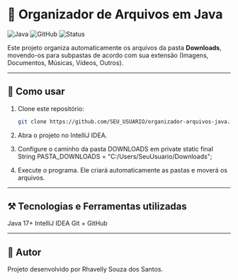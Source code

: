 # 📂 Organizador de Arquivos em Java

![Java](https://img.shields.io/badge/Java-17+-blue)
![GitHub](https://img.shields.io/badge/GitHub-OK-lightgrey)
![Status](https://img.shields.io/badge/Status-Concluído-brightgreen)

Este projeto organiza automaticamente os arquivos da pasta **Downloads**,  
movendo-os para subpastas de acordo com sua extensão (Imagens, Documentos, Músicas, Vídeos, Outros).

---

## 🚀 Como usar

1. Clone este repositório:
   ```bash
   git clone https://github.com/SEU_USUARIO/organizador-arquivos-java.git

2. Abra o projeto no IntelliJ IDEA.
3. Configure o caminho da pasta DOWNLOADS em private static final String PASTA_DOWNLOADS = "C:/Users/SeuUsuario/Downloads";

4. Execute o programa. Ele criará automaticamente as pastas e moverá os arquivos.

---

## ⚒️ Tecnologias e Ferramentas utilizadas
Java 17+ 
IntelliJ IDEA
Git + GitHub

---

## 🤖 Autor 
Projeto desenvolvido por Rhavelly Souza dos Santos.